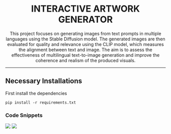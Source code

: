<h1 align="center"> INTERACTIVE ARTWORK GENERATOR </h1>

<p align="center">
This project focuses on generating images from text prompts in multiple languages using the Stable Diffusion model. The generated images are then evaluated for quality and relevance using the CLIP model, which measures the alignment between text and image. The aim is to assess the effectiveness of multilingual text-to-image generation and improve the coherence and realism of the produced visuals.

*** 

<h2>Necessary Installations</h2>

<p>First install the dependencies</p>

```
pip install -r requirements.txt
```
  
<h3>Code Snippets</h3>
<img src = "https://github.com/ArnavGhosh999/INTERACTIVE-ARTWORK-GENERATOR/blob/main/Images/Artwork%20Gen%20design.png">

<img src = "https://github.com/user-attachments/assets/b3785cb4-77c3-4b33-8106-c079e9a98600">

